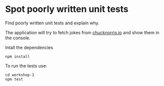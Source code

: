 # Spot poorly written unit tests
Find poorly written unit tests and explain why.

The application will try to fetch jokes from [chucknorris.io](https://api.chucknorris.io/) and show them in the console.

Intall the dependencies
```
npm install
```

To run the tests use:
```
cd workshop-1
npm test
```
